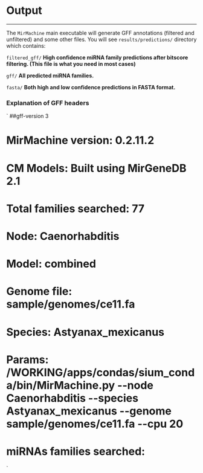 # Output
------
The `MirMachine` main executable will generate GFF annotations (filtered and unfiltered) and some other files.
You will see `results/predictions/` directory which contains:

`filtered_gff/` __High confidence miRNA family predictions after bitscore filtering. (This file is what you need in most cases)__  

`gff/` __All predicted miRNA families.__  

`fasta/` __Both high and low confidence predictions in FASTA format.__  


### Explanation of GFF headers

`
##gff-version 3
# MirMachine version: 0.2.11.2
# CM Models: Built using MirGeneDB 2.1
# Total families searched: 77
# Node: Caenorhabditis
# Model: combined
# Genome file: sample/genomes/ce11.fa
# Species: Astyanax_mexicanus
# Params: /WORKING/apps/condas/sium_conda/bin/MirMachine.py --node Caenorhabditis --species Astyanax_mexicanus --genome sample/genomes/ce11.fa --cpu 20
# miRNAs families searched:
`

